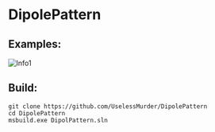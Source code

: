 # DipolePattern

## Examples:

   ![Info1](https://pp.userapi.com/c845218/v845218422/7e72e/oA-_pKhgR80.jpg)
  
## Build:

    git clone https://github.com/UselessMurder/DipolePattern
    cd DipolePattern
    msbuild.exe DipolPattern.sln
